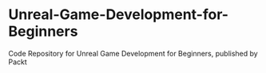 # Unreal-Game-Development-for-Beginners
Code Repository for Unreal Game Development for Beginners, published by Packt
